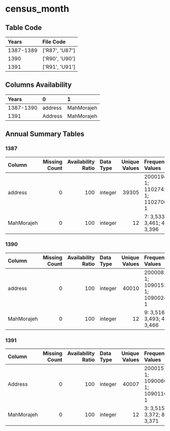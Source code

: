 # census_month

## Table Code

| Years     | File Code      |
|:----------|:---------------|
| 1387-1389 | ['R87', 'U87'] |
| 1390      | ['R90', 'U90'] |
| 1391      | ['R91', 'U91'] |


## Columns Availability

| Years     | 0       | 1          |
|:----------|:--------|:-----------|
| 1387-1390 | address | MahMorajeh |
| 1391      | Address | MahMorajeh |


## Annual Summary Tables

### 1387

| Column     |   Missing Count |   Availability Ratio | Data Type   |   Unique Values | Frequent Values                             |
|:-----------|----------------:|---------------------:|:------------|----------------:|:--------------------------------------------|
| address    |               0 |                  100 | integer     |           39305 | 2000194001: 1; 1102742004: 1; 1102706001: 1 |
| MahMorajeh |               0 |                  100 | integer     |              12 | 7: 3,533; 3: 3,461; 4: 3,396                |


### 1390

| Column     |   Missing Count |   Availability Ratio | Data Type   |   Unique Values | Frequent Values                             |
|:-----------|----------------:|---------------------:|:------------|----------------:|:--------------------------------------------|
| address    |               0 |                  100 | integer     |           40010 | 2000081293: 1; 1090152255: 1; 1090024124: 1 |
| MahMorajeh |               0 |                  100 | integer     |              12 | 9: 3,516; 12: 3,493; 4: 3,466               |


### 1391

| Column     |   Missing Count |   Availability Ratio | Data Type   |   Unique Values | Frequent Values                             |
|:-----------|----------------:|---------------------:|:------------|----------------:|:--------------------------------------------|
| Address    |               0 |                  100 | integer     |           40007 | 2000157154: 1; 1090060162: 1; 1090116107: 1 |
| MahMorajeh |               0 |                  100 | integer     |              12 | 3: 3,515; 5: 3,372; 8: 3,371                |



